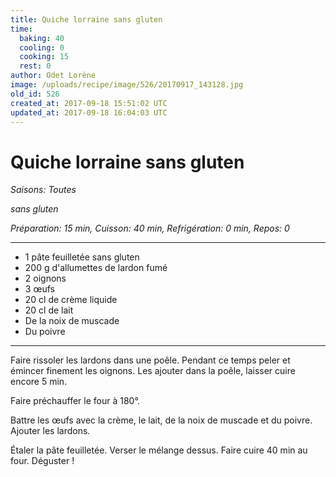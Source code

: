 ```yaml
---
title: Quiche lorraine sans gluten
time:
  baking: 40
  cooling: 0
  cooking: 15
  rest: 0
author: Odet Lorène
image: /uploads/recipe/image/526/20170917_143128.jpg
old_id: 526
created_at: 2017-09-18 15:51:02 UTC
updated_at: 2017-09-18 16:04:03 UTC
---
```


# Quiche lorraine sans gluten

_Saisons: Toutes_

_sans gluten_

_Préparation: 15 min, Cuisson: 40 min, Refrigération: 0 min, Repos: 0_

---

- 1 pâte feuilletée sans gluten
- 200 g d'allumettes de lardon fumé
- 2 oignons
- 3 œufs
- 20 cl de crème liquide
- 20 cl de lait
- De la noix de muscade
- Du poivre

---

Faire rissoler les lardons dans une poêle. Pendant ce temps peler et émincer finement les oignons. Les ajouter dans la poêle, laisser cuire encore 5 min.

Faire préchauffer le four à 180°.

Battre les œufs avec la crème, le lait, de la noix de muscade et du poivre. Ajouter les lardons.

Étaler la pâte feuilletée. Verser le mélange dessus. Faire cuire 40 min au four. Déguster !
